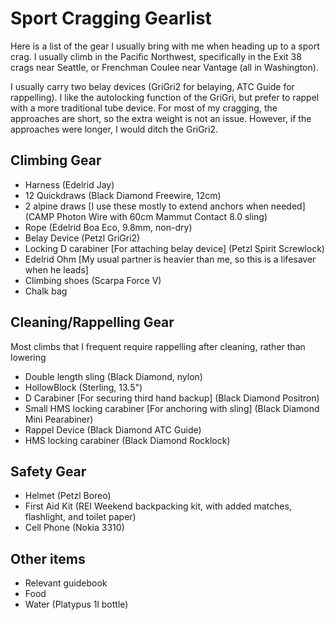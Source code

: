 # Sport Cragging Gearlist

Here is a list of the gear I usually bring with me when heading up to a sport crag. I usually climb in the Pacific Northwest, specifically in the Exit 38 crags near Seattle, or Frenchman Coulee near Vantage (all in Washington).

I usually carry two belay devices (GriGri2 for belaying, ATC Guide for rappelling). I like the autolocking function of the GriGri, but prefer to rappel with a more traditional tube device. For most of my cragging, the approaches are short, so the extra weight is not an issue. However, if the approaches were longer, I would ditch the GriGri2.

## Climbing Gear
* Harness (Edelrid Jay)
* 12 Quickdraws (Black Diamond Freewire, 12cm)
* 2 alpine draws [I use these mostly to extend anchors when needed] (CAMP Photon Wire with 60cm Mammut Contact 8.0 sling)
* Rope (Edelrid Boa Eco, 9.8mm, non-dry)
* Belay Device (Petzl GriGri2)
* Locking D carabiner [For attaching belay device] (Petzl Spirit Screwlock)
* Edelrid Ohm [My usual partner is heavier than me, so this is a lifesaver when he leads]
* Climbing shoes (Scarpa Force V)
* Chalk bag

## Cleaning/Rappelling Gear
Most climbs that I frequent require rappelling after cleaning, rather than lowering

* Double length sling (Black Diamond, nylon)
* HollowBlock (Sterling, 13.5")
* D Carabiner [For securing third hand backup] (Black Diamond Positron)
* Small HMS locking carabiner [For anchoring with sling] (Black Diamond Mini Pearabiner)
* Rappel Device (Black Diamond ATC Guide)
* HMS locking carabiner (Black Diamond Rocklock)

## Safety Gear
* Helmet (Petzl Boreo)
* First Aid Kit (REI Weekend backpacking kit, with added matches, flashlight, and toilet paper)
* Cell Phone (Nokia 3310)

## Other items
* Relevant guidebook
* Food
* Water (Platypus 1l bottle)
